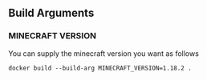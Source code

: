 ## Build Arguments

### MINECRAFT VERSION

You can supply the minecraft version you want as follows

`docker build --build-arg MINECRAFT_VERSION=1.18.2 .`

